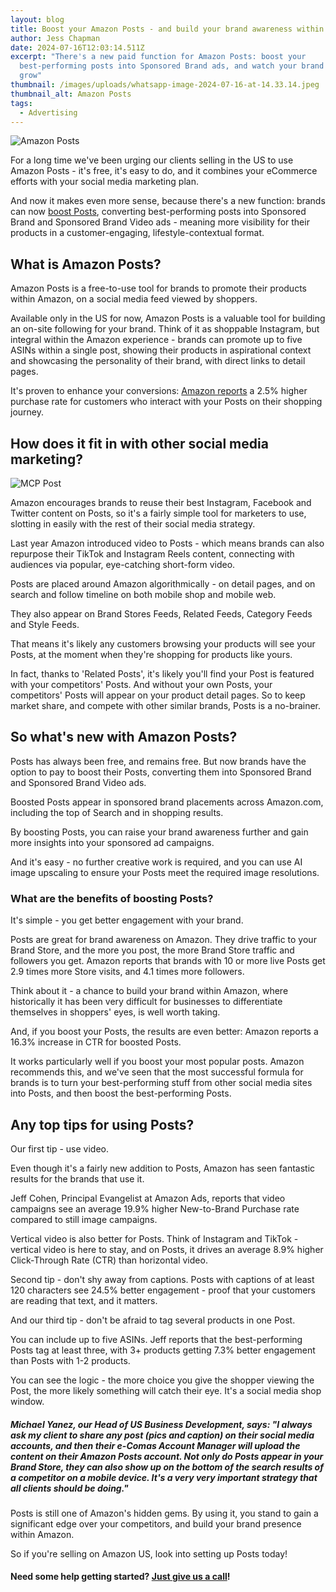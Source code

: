 ```yaml
---
layout: blog
title: Boost your Amazon Posts - and build your brand awareness within Amazon
author: Jess Chapman
date: 2024-07-16T12:03:14.511Z
excerpt: "There's a new paid function for Amazon Posts: boost your
  best-performing posts into Sponsored Brand ads, and watch your brand following
  grow"
thumbnail: /images/uploads/whatsapp-image-2024-07-16-at-14.33.14.jpeg
thumbnail_alt: Amazon Posts
tags:
  - Advertising
---
```

![Amazon Posts](/images/uploads/head-image.jpeg "Amazon Posts")

For a long time we've been urging our clients selling in the US to use Amazon Posts - it's free, it's easy to do, and it combines your eCommerce efforts with your social media marketing plan. 

And now it makes even more sense, because there's a new function: brands can now [boost Posts](https://advertising.amazon.com/resources/whats-new/boost-posts-into-sponsored-brand-ads?ref_=a20m_us_p_pts_wn_boost), converting best-performing posts into Sponsored Brand and Sponsored Brand Video ads - meaning more visibility for their products in a customer-engaging, lifestyle-contextual format. 

## What is Amazon Posts? 

Amazon Posts is a free-to-use tool for brands to promote their products within Amazon, on a social media feed viewed by shoppers. 

Available only in the US for now, Amazon Posts is a valuable tool for building an on-site following for your brand. Think of it as shoppable Instagram, but integral within the Amazon experience - brands can promote up to five ASINs within a single post, showing their products in aspirational context and showcasing the personality of their brand, with direct links to detail pages. 

It's proven to enhance your conversions: [Amazon reports](https://advertising.amazon.com/en-gb/solutions/products/posts) a 2.5% higher purchase rate for customers who interact with your Posts on their shopping journey.

## How does it fit in with other social media marketing?

![MCP Post](/images/uploads/whatsapp-image-2024-07-16-at-14.33.14-2-.jpeg "MCP Post")

Amazon encourages brands to reuse their best Instagram, Facebook and Twitter content on Posts, so it's a fairly simple tool for marketers to use, slotting in easily with the rest of their social media strategy. 

Last year Amazon introduced video to Posts - which means brands can also repurpose their TikTok and Instagram Reels content, connecting with audiences via popular, eye-catching short-form video.

Posts are placed around Amazon algorithmically - on detail pages, and on search and follow timeline on both mobile shop and mobile web. 

They also appear on Brand Stores Feeds, Related Feeds, Category Feeds and Style Feeds.

That means it's likely any customers browsing your products will see your Posts, at the moment when they're shopping for products like yours. 

In fact, thanks to 'Related Posts', it's likely you'll find your Post is featured with your competitors' Posts. And without your own Posts, your competitors' Posts will appear on your product detail pages. So to keep market share, and compete with other similar brands, Posts is a no-brainer. 

## So what's new with Amazon Posts?

Posts has always been free, and remains free. But now brands have the option to pay to boost their Posts, converting them into Sponsored Brand and Sponsored Brand Video ads.

Boosted Posts appear in sponsored brand placements across Amazon.com, including the top of Search and in shopping results. 

By boosting Posts, you can raise your brand awareness further and gain more insights into your sponsored ad campaigns. 

And it's easy - no further creative work is required, and you can use AI image upscaling to ensure your Posts meet the required image resolutions. 

### What are the benefits of boosting Posts? 

It's simple - you get better engagement with your brand. 

Posts are great for brand awareness on Amazon. They drive traffic to your Brand Store, and the more you post, the more Brand Store traffic and followers you get. Amazon reports that brands with 10 or more live Posts get 2.9 times more Store visits, and 4.1 times more followers. 

Think about it - a chance to build your brand within Amazon, where historically it has been very difficult for businesses to differentiate themselves in shoppers' eyes, is well worth taking. 

And, if you boost your Posts, the results are even better: Amazon reports a 16.3% increase in CTR for boosted Posts. 

It works particularly well if you boost your most popular posts. Amazon recommends this, and we've seen that the most successful formula for brands is to turn your best-performing stuff from other social media sites into Posts, and then boost the best-performing Posts.

## Any top tips for using Posts? 

Our first tip - use video. 

Even though it's a fairly new addition to Posts, Amazon has seen fantastic results for the brands that use it. 

Jeff Cohen, Principal Evangelist at Amazon Ads, reports that video campaigns see an average 19.9% higher New-to-Brand Purchase rate compared to still image campaigns.

Vertical video is also better for Posts. Think of Instagram and TikTok - vertical video is here to stay, and on Posts, it drives an average 8.9% higher Click-Through Rate (CTR) than horizontal video.

Second tip - don't shy away from captions. Posts with captions of at least 120 characters see 24.5% better engagement - proof that your customers are reading that text, and it matters. 

And our third tip - don't be afraid to tag several products in one Post.

You can include up to five ASINs. Jeff reports that the best-performing Posts tag at least three, with 3+ products getting 7.3% better engagement than Posts with 1-2 products.

You can see the logic - the more choice you give the shopper viewing the Post, the more likely something will catch their eye. It's a social media shop window. 

##### Michael Yanez, our Head of US Business Development, says: "I always ask my client to share any post (pics and caption) on their social media accounts, and then their e-Comas Account Manager will upload the content on their Amazon Posts account. Not only do Posts appear in your Brand Store, they can also show up on the bottom of the search results of a competitor on a mobile device. It's a very very important strategy that all clients should be doing."

Posts is still one of Amazon's hidden gems. By using it, you stand to gain a significant edge over your competitors, and build your brand presence within Amazon.

So if you're selling on Amazon US, look into setting up Posts today!

#### Need some help getting started? [Just give us a call](https://e-comas.com/contact.html)!